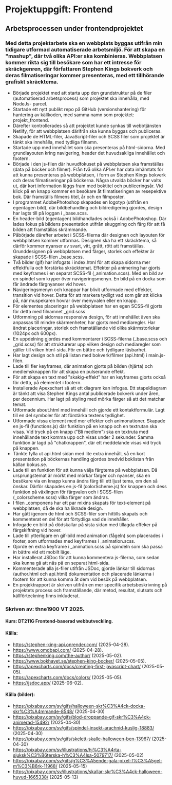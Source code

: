 # Projektuppgift: Frontend
## Arbetsprocessen under frontendprojektet

### Med detta projektarbete ska en webbplats byggas utifrån min tidigare utformad automatiserade arbetsmiljö. För att skapa en "mashup", där två olika API:er ska kombinieras. Webbplatsen kommer rikta sig till besökare som har ett intresse för skräckgenren, där författaren Stephen Kings bokverk och deras filmatiseringar kommer presenteras, med ett tillhörande grafiskt skräcktema. 

- Började projektet med att starta upp den grundstruktur på de filer (automatiserad arbetsprocess) som projektet ska innehålla, med NodeJs- parcel. 
- Startade ett nytt publikt repo på GitHub (versionshantering) för hantering av källkoden, med samma namn som projektet: projekt_frontend. 
- Därefter kontrollerades så att projektet kunde synkas till webbtjänsten Netlify, för att webbplatsen därifrån ska kunna byggas och publiceras.
- Skapade de HTML-filer, JavaScript-filer och SCSS filer som projektet är tänkt ska innehålla, med tydliga filnamn.
- Startade upp med innehållet som ska presenteras på html-sidorna. Med grundlayouten kring navigering, header det huvudsakliga innehållet och footern.
- Började i den js-filen där huvudfokuset på webbplatsen ska framställas (data på böcker och filmer). Från två olika API:er har data inhämtats för att kunna presenteras på webbplatsen, i form av Stephen Kings bokverk och deras filmatiseringar på böckerna. Några utvalda böcker har valts ut, där kort information läggs fram med boktitel och publiceringsår. Vid klick på en knapp kommer en besökare åt filmatiseringen av resepektive bok. Där framställs filmens titel, år och en filmposter.   
- I programmet AdobePhotoshop skapades en logotyp (utifrån en egentagen bild), där bildbehandling och bildredigering gjordes, design har lagts till på loggan i _base.scss. 
- En header-bild (egentagen) bildhandlades också i AdobePhotoshop. Där lades fokus på bildens presentation utifrån skuggning och färg för att få bilden att framställas skrämmande.    
- Påbörjade därefter arbetet i SCSS-filerna där designen och layouten för webbplatsen kommer utformas. Designen ska ha ett skräcktema, så därför kommer nyanser av svart, vitt, grått, rött att framställas. Grunddesignen på webbplatsen med färger, storlek och effekter är skapade i SCSS-filen _base.scss.
- Två bilder (gif) har infogats i index.html för att skapa sidorna mer effektfulla och förstärka skräcktemat. Effekter på animering har gjorts med keyframes i en separat SCSS-fil (_animation.scss). Med en bild av en spindel som kryper över navigeringsmenyn. En bild på en docka som får ändrade färgnyanser vid hover.  
- Navigeringsmenyn och knappar har blivit utformade med effekter, transition vid hover. Detta för att markera tydligt vad som går att klicka på, när muspekaren hovrar över menyvalen eller en knapp. 
- För elementes placeringar på webbplatsen har en egen SCSS-fil gjorts för detta med filnamnet _grid.scss 
- Utformning på sidornas responsiva design, för att innehållet även ska anpassas till mindre skärmenheter, har gjorts med mediaregler. Har ändrat placeringar, storlek och framställande vid olika skärmstorlekar (1024px och 600px). 
- En uppdelning gjordes med kommentarer i SCSS-filerna (_base.scss och _grid.scss) för att strukturerar upp vilken design och mediaregler som gäller till vilken html-sida. För en bättre och tydligare läsbarhet. 
- Har lagt design och stil på listan med bokverk/filmer (api.html) i main.js-filen.
- Lade till fler keyframes, där animation gjorts på bilden (hjärta) och medlemsknappen för att skapa en pulserande effekt. 
- För att skapa en text med "skakig-effekt" har en keyframes gjorts också för detta, på elementet i footern.
- Installerade Apexschart så att ett diagram kan infogas. Ett stapeldiagram är tänkt att visa Stephen Kings antal publicerade bokverk under åren, per decennium. Har lagt på styling med mörka färger så att det matchar temat. 
- Utformade about.html med innehåll och gjorde ett kontaktformulär. Lagt till en del symboler för att förstärka textens tydlighet. 
- Utformade vissa element med mer effekter och animonationer. Skapade en js-fil (functions.js) där funktion på en knapp och en textrutan ska visas. Vid tryck på en knapp ("Bli medlem") ska en textruta med innehållande text komma upp och visas under 2 sekunder. Samma funktion är lagd på "chatknappen", där ett meddelande visas vid tryck på knappen. 
- Tänkte fylla ut api.html sidan med lite extra innehåll, så en kort presentation på böckernas handling gjordes bredvid boklistan från källan bokus.se. 
- Lade till en funktion för att kunna välja färgtema på webbplatsen. Då ursprungstemat är mörkt med mörkar färger och nyanser, ska en besökare via en knapp kunna ändra färg till ett ljust tema, om den så önskar. Därför skapades en js-fil (colorScheme.js) för knappen och dess funktion på växlingen för färgvalen och i SCSS-filen (_colorscheme.scss) vilka färger som ändras. 
- I filen _componens har ett par mixins skapats för text-element på webbplatsen, då de ska ha liknade design.
- Har gått igenom de html och SCSS-filer som hittills skapats och kommenterat en del för att förtydliga vad de innehåller.  
- Infogade en bild på dödskallar på sista sidan med tillagda effeker på färgskiftning vid hover. 
- Lade till ytterligare en gif-bild med animation (fågeln) som placerades i footer, som utformades med keyframes i _animation.scss. 
- Gjorde en extra keyframe i _animation.scss på spindeln som ska passa in bättre vid ett mobilt läge. 
- Har installerat JSDoc för att kunna kommentera js-filerna, som sedan ska kunna gå att nås på en separat html-sida. 
- Kommenterade alla js-filer utifrån JSDoc, gjorde länkar till sidornas (author.html och api.html) dokumentation och placerade länkarna i footern för att kunna komma åt dem vid besök på webbplatsen. 
- En projektrapport är skriven utifrån en mer specifik arbetsbeskrivning på projektets process och framställande, där metod, resultat, slutsats och källförteckning finns inkluderat. 


### Skriven av: thne1900 VT 2025.
#### Kurs: DT211G Frontend-baserad webbutveckling.

#### Källa:
- https://stephen-king-api.onrender.com/ (2025-04-28).
- https://www.omdbapi.com/ (2025-04-28).
- https://stephenking.com/the-author/ (2025-05-02).
- https://www.bokhavet.se/stephen-king-bocker/ (2025-05-05).
- https://apexcharts.com/docs/creating-first-javascript-chart/ (2025-05-05).
- https://apexcharts.com/docs/colors/ (2025-05-05).
- https://jsdoc.app/ (2025-06-02).

#### Källa (bilder):
- https://pixabay.com/sv/gifs/halloween-skr%C3%A4ck-docka-skr%C3%A4mmande-8548/ (2025-04-30)
- https://pixabay.com/sv/gifs/blod-droppande-gif-skr%C3%A4ck-animerad-15492/ (2025-04-30)
- https://pixabay.com/sv/gifs/spindel-insekt-arachnid-kuslig-18883/ (2025-04-30)
- https://pixabay.com/sv/gifs/skelett-skalle-halloween-ben-13967/ (2025-04-30)
- https://pixabay.com/sv/illustrations/hj%C3%A4rta-sjuksk%C3%B6terska-h%C3%A4lsa-5079717/ (2025-05-02)
- https://pixabay.com/sv/gifs/g%C3%A5ende-gala-pixel-f%C3%A5gel-m%C3%B6rk-11968/ (2025-05-15)
- https://pixabay.com/sv/illustrations/skallar-skr%C3%A4ck-halloween-huvud-1665338/ (2025-05-13)
